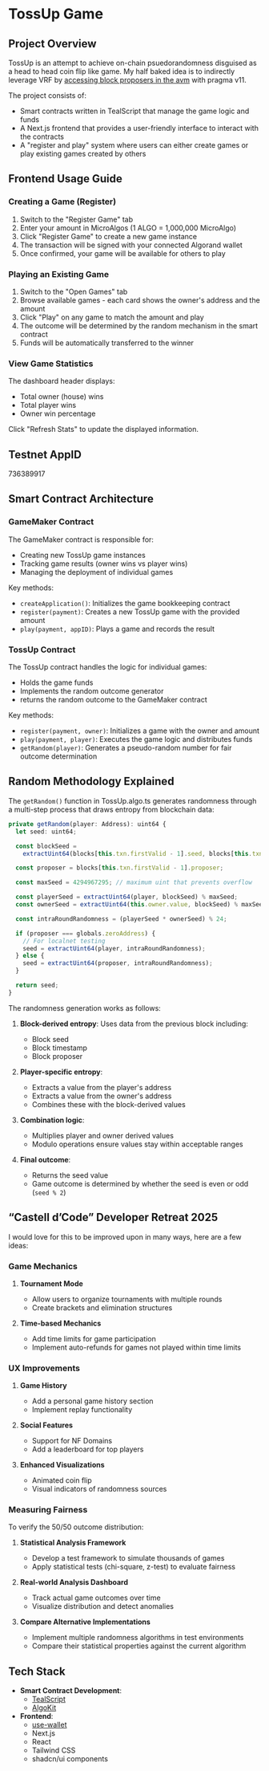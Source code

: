 # TossUp Game

## Project Overview

TossUp is an attempt to achieve on-chain psuedorandomness disguised as a head to head coin flip like game. My half baked idea is to indirectly leverage VRF by [accessing block proposers in the avm](https://github.com/algorandfoundation/TEALScript/blob/dev/tests/contracts/avm11.algo.ts#L30) with pragma v11.

The project consists of:

- Smart contracts written in TealScript that manage the game logic and funds
- A Next.js frontend that provides a user-friendly interface to interact with the contracts
- A "register and play" system where users can either create games or play existing games created by others

## Frontend Usage Guide

### Creating a Game (Register)

1. Switch to the "Register Game" tab
2. Enter your amount in MicroAlgos (1 ALGO = 1,000,000 MicroAlgo)
3. Click "Register Game" to create a new game instance
4. The transaction will be signed with your connected Algorand wallet
5. Once confirmed, your game will be available for others to play

### Playing an Existing Game

1. Switch to the "Open Games" tab
2. Browse available games - each card shows the owner's address and the amount
3. Click "Play" on any game to match the amount and play
4. The outcome will be determined by the random mechanism in the smart contract
5. Funds will be automatically transferred to the winner

### View Game Statistics

The dashboard header displays:

- Total owner (house) wins
- Total player wins
- Owner win percentage

Click "Refresh Stats" to update the displayed information.

## Testnet AppID

736389917

## Smart Contract Architecture

### GameMaker Contract

The GameMaker contract is responsible for:

- Creating new TossUp game instances
- Tracking game results (owner wins vs player wins)
- Managing the deployment of individual games

Key methods:

- `createApplication()`: Initializes the game bookkeeping contract
- `register(payment)`: Creates a new TossUp game with the provided amount
- `play(payment, appID)`: Plays a game and records the result

### TossUp Contract

The TossUp contract handles the logic for individual games:

- Holds the game funds
- Implements the random outcome generator
- returns the random outcome to the GameMaker contract

Key methods:

- `register(payment, owner)`: Initializes a game with the owner and amount
- `play(payment, player)`: Executes the game logic and distributes funds
- `getRandom(player)`: Generates a pseudo-random number for fair outcome determination

## Random Methodology Explained

The `getRandom()` function in TossUp.algo.ts generates randomness through a multi-step process that draws entropy from blockchain data:

```typescript
private getRandom(player: Address): uint64 {
  let seed: uint64;

  const blockSeed =
    extractUint64(blocks[this.txn.firstValid - 1].seed, blocks[this.txn.firstValid - 1].timestamp % 24) % 24;

  const proposer = blocks[this.txn.firstValid - 1].proposer;

  const maxSeed = 4294967295; // maximum uint that prevents overflow

  const playerSeed = extractUint64(player, blockSeed) % maxSeed;
  const ownerSeed = extractUint64(this.owner.value, blockSeed) % maxSeed;

  const intraRoundRandomness = (playerSeed * ownerSeed) % 24;

  if (proposer === globals.zeroAddress) {
    // For localnet testing
    seed = extractUint64(player, intraRoundRandomness);
  } else {
    seed = extractUint64(proposer, intraRoundRandomness);
  }

  return seed;
}
```

The randomness generation works as follows:

1. **Block-derived entropy**: Uses data from the previous block including:

   - Block seed
   - Block timestamp
   - Block proposer

2. **Player-specific entropy**:

   - Extracts a value from the player's address
   - Extracts a value from the owner's address
   - Combines these with the block-derived values

3. **Combination logic**:

   - Multiplies player and owner derived values
   - Modulo operations ensure values stay within acceptable ranges

4. **Final outcome**:
   - Returns the seed value
   - Game outcome is determined by whether the seed is even or odd (`seed % 2`)

## “Castell d’Code” Developer Retreat 2025

I would love for this to be improved upon in many ways, here are a few ideas:

### Game Mechanics

1. **Tournament Mode**

   - Allow users to organize tournaments with multiple rounds
   - Create brackets and elimination structures

2. **Time-based Mechanics**
   - Add time limits for game participation
   - Implement auto-refunds for games not played within time limits

### UX Improvements

1. **Game History**

   - Add a personal game history section
   - Implement replay functionality

2. **Social Features**

   - Support for NF Domains
   - Add a leaderboard for top players

3. **Enhanced Visualizations**
   - Animated coin flip
   - Visual indicators of randomness sources

### Measuring Fairness

To verify the 50/50 outcome distribution:

1. **Statistical Analysis Framework**

   - Develop a test framework to simulate thousands of games
   - Apply statistical tests (chi-square, z-test) to evaluate fairness

2. **Real-world Analysis Dashboard**

   - Track actual game outcomes over time
   - Visualize distribution and detect anomalies

3. **Compare Alternative Implementations**
   - Implement multiple randomness algorithms in test environments
   - Compare their statistical properties against the current algorithm

## Tech Stack

- **Smart Contract Development**:
  - [TealScript](https://github.com/algorandfoundation/TEALScript)
  - [AlgoKit](https://github.com/algorandfoundation/algokit-cli)
- **Frontend**:
  - [use-wallet](https://github.com/TxnLab/use-wallet)
  - Next.js
  - React
  - Tailwind CSS
  - shadcn/ui components
